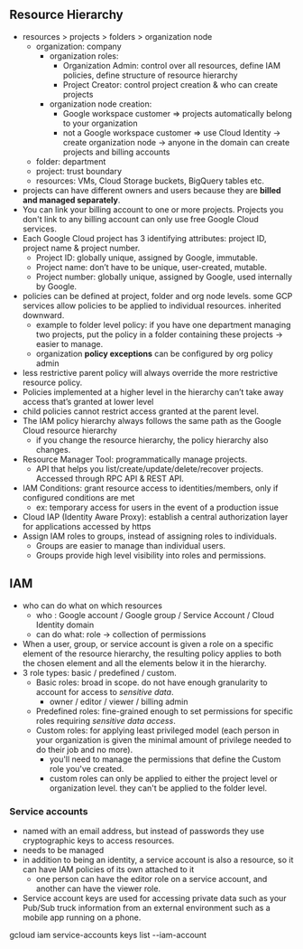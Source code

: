 ## Resource Hierarchy

- resources > projects > folders > organization node
  - organization: company
    - organization roles:
      - Organization Admin: control over all resources, define IAM policies, define structure of resource hierarchy
      - Project Creator: control project creation & who can create projects
    - organization node creation:
      - Google workspace customer => projects automatically belong to your organization
      - not a Google workspace customer => use Cloud Identity -> create organization node -> anyone in the domain can create projects and billing accounts
  - folder: department
  - project: trust boundary
  - resources: VMs, Cloud Storage buckets, BigQuery tables etc.
- projects can have different owners and users because they are **billed and managed separately**.
- You can link your billing account to one or more projects. Projects you don't link to any billing account can only use free Google Cloud services.
- Each Google Cloud project has 3 identifying attributes: project ID, project name & project number.
  - Project ID: globally unique, assigned by Google, immutable.
  - Project name: don’t have to be unique, user-created, mutable.
  - Project number: globally unique, assigned by Google, used internally by Google.
- policies can be defined at project, folder and org node levels. some GCP services allow policies to be applied to individual resources. inherited downward.
  - example to folder level policy: if you have one department managing two projects, put the policy in a folder containing these projects -> easier to manage.
  - organization **policy exceptions** can be configured by org policy admin
- less restrictive parent policy will always override the more restrictive resource policy.
- Policies implemented at a higher level in the hierarchy can’t take away access that’s granted at lower level
- child policies cannot restrict access granted at the parent level.
- The IAM policy hierarchy always follows the same path as the Google Cloud resource hierarchy
  - if you change the resource hierarchy, the policy hierarchy also changes.
- Resource Manager Tool: programmatically manage projects.
  - API that helps you list/create/update/delete/recover projects. Accessed through RPC API & REST API.
- IAM Conditions: grant resource access to identities/members, only if configured conditions are met
  - ex: temporary access for users in the event of a production issue
- Cloud IAP (Identity Aware Proxy): establish a central authorization layer for applications accessed by https
- Assign IAM roles to groups, instead of assigning roles to individuals.
  - Groups are easier to manage than individual users.
  - Groups provide high level visibility into roles and permissions.


## IAM
- who can do what on which resources
  - who : Google account / Google group / Service Account / Cloud Identity domain
  - can do what: role -> collection of permissions
- When a user, group, or service account is given a role on a specific element of the resource hierarchy, the resulting policy applies to both the chosen element and all the elements below it in the hierarchy.
- 3 role types: basic / predefined / custom.
  - Basic roles: broad in scope. do not have enough granularity to account for access to *sensitive data*.
    - owner / editor / viewer / billing admin
  - Predefined roles: fine-grained enough to set permissions for specific roles requiring *sensitive data access*.
  - Custom roles: for applying least privileged model (each person in your organization is given the minimal amount of privilege needed to do their job and no more).
    - you'll need to manage the permissions that define the Custom role you've created.
    - custom roles can only be applied to either the project level or organization level. they can't be applied to the folder level.

### Service accounts
- named with an email address, but instead of passwords they use cryptographic keys to access resources.
- needs to be managed
- in addition to being an identity, a service account is also a resource, so it can have IAM policies of its own attached to it
  - one person can have the editor role on a service account, and another can have the viewer role.
- Service account keys are used for accessing private data such as your Pub/Sub truck information from an external environment such as a mobile app running on a phone.

gcloud iam service-accounts keys list --iam-account <EMAIL>
